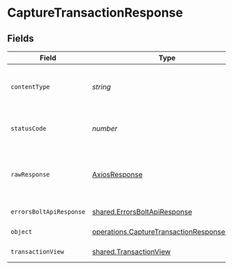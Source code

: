 # CaptureTransactionResponse


## Fields

| Field                                                                                                  | Type                                                                                                   | Required                                                                                               | Description                                                                                            |
| ------------------------------------------------------------------------------------------------------ | ------------------------------------------------------------------------------------------------------ | ------------------------------------------------------------------------------------------------------ | ------------------------------------------------------------------------------------------------------ |
| `contentType`                                                                                          | *string*                                                                                               | :heavy_check_mark:                                                                                     | HTTP response content type for this operation                                                          |
| `statusCode`                                                                                           | *number*                                                                                               | :heavy_check_mark:                                                                                     | HTTP response status code for this operation                                                           |
| `rawResponse`                                                                                          | [AxiosResponse](https://axios-http.com/docs/res_schema)                                                | :heavy_minus_sign:                                                                                     | Raw HTTP response; suitable for custom response parsing                                                |
| `errorsBoltApiResponse`                                                                                | [shared.ErrorsBoltApiResponse](../../models/shared/errorsboltapiresponse.md)                           | :heavy_minus_sign:                                                                                     | Generic Error Schema                                                                                   |
| `object`                                                                                               | [operations.CaptureTransactionResponseBody](../../models/operations/capturetransactionresponsebody.md) | :heavy_minus_sign:                                                                                     | Unprocessable Entity                                                                                   |
| `transactionView`                                                                                      | [shared.TransactionView](../../models/shared/transactionview.md)                                       | :heavy_minus_sign:                                                                                     | Capture Successful                                                                                     |